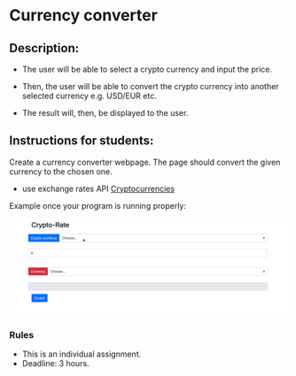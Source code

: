 # Currency converter

## Description:

- The user will be able to select a crypto currency and input the price. 

- Then, the user will be able to convert the crypto currency into another selected currency e.g. USD/EUR etc. 

- The result will, then, be displayed to the user.

## Instructions for students:

Create a currency converter webpage. The page should convert the given currency to the chosen one. 
  
 - use exchange rates API [Cryptocurrencies](https://www.cryptonator.com/api)

Example once your program is running properly:

 
 ![preview](./demo.gif)




### Rules

-   This is an individual assignment.
-   Deadline: 3 hours.
